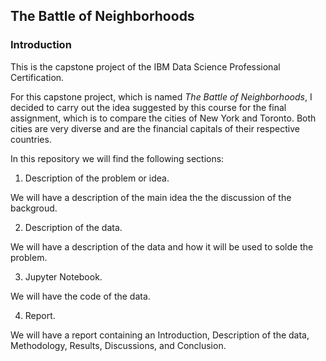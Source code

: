 ## The Battle of Neighborhoods
### Introduction

This is the capstone project of the IBM Data Science Professional Certification.

For this capstone project, which is named *The Battle of Neighborhoods*, I decided to carry out the idea suggested by this course for the final assignment, which is to compare the cities of New York and Toronto. Both cities are very diverse and are the financial capitals of their respective countries.

In this repository we will find the following sections:

1) Description of the problem or idea.

We will have a description of the main idea the the discussion of the backgroud.

2) Description of the data.

We will have a description of the data and how it will be used to solde the problem.

3) Jupyter Notebook.

We will have the code of the data.

4) Report.

We will have a report containing an Introduction, Description of the data, Methodology, Results, Discussions, and Conclusion.
